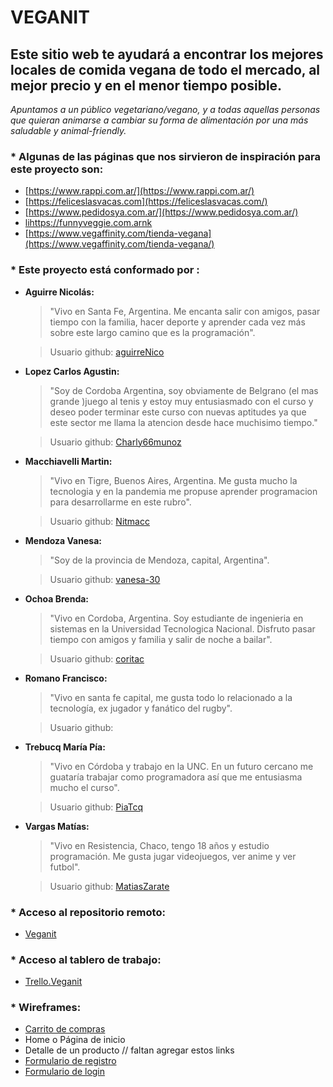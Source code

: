 
# VEGANIT

## **Este sitio web te ayudará a encontrar los mejores locales de comida vegana de todo el mercado, al mejor precio y en el menor tiempo posible.**

 *Apuntamos a un público vegetariano/vegano, y a todas aquellas personas que quieran animarse a cambiar su forma de alimentación por una más saludable y animal-friendly.*
 
### * Algunas de las páginas que nos sirvieron de inspiración para este proyecto son:

- [https://www.rappi.com.ar/](https://www.rappi.com.ar/)
- [https://feliceslasvacas.com](https://feliceslasvacas.com/)
- [https://www.pedidosya.com.ar/](https://www.pedidosya.com.ar/)
- [lihttps://funnyveggie.com.arnk](https://funnyveggie.com.ar/)
- [https://www.vegaffinity.com/tienda-vegana](https://www.vegaffinity.com/tienda-vegana/)

### * Este proyecto está conformado por :

 - **Aguirre Nicolás:**
	>"Vivo en Santa Fe, Argentina. Me encanta salir con amigos, pasar tiempo con la familia, hacer deporte y aprender cada vez más sobre este largo camino que es la programación".

	> Usuario github: [aguirreNico](https://github.com/aguirreNico)
 - **Lopez Carlos Agustin:**
	>"Soy de Cordoba Argentina, soy obviamente de Belgrano (el mas grande )juego al tenis y estoy muy entusiasmado con el curso y deseo poder terminar este curso con nuevas aptitudes ya que este sector me llama la atencion desde hace muchisimo tiempo."

	>Usuario github: [Charly66munoz](https://github.com/Charly66munoz)
 - **Macchiavelli Martin:**
	>"Vivo en Tigre, Buenos Aires, Argentina. Me gusta mucho la tecnologia y en la pandemia me propuse aprender programacion para desarrollarme en este rubro".

	> Usuario github: [Nitmacc](https://github.com/Nitmacc)
 - **Mendoza Vanesa:**
	>"Soy de la provincia de Mendoza, capital, Argentina".

	> Usuario github: [vanesa-30](https://github.com/vanesa-30)
 - **Ochoa Brenda:** 
	>"Vivo en Cordoba, Argentina. Soy estudiante de ingenieria en sistemas en la Universidad Tecnologica Nacional. Disfruto pasar tiempo con amigos y familia y salir de noche a bailar". 

	> Usuario github: [coritac](https://github.com/coritac)
 - **Romano Francisco:**
	>"Vivo en santa fe capital, me gusta todo lo relacionado a la tecnología, ex jugador y fanático del rugby".

	>Usuario github:
 - **Trebucq María Pía:**
	>"Vivo en Córdoba y trabajo en la UNC. En un futuro cercano me guataría trabajar como programadora así que me entusiasma mucho el curso".

	> Usuario github: [PiaTcq](https://github.com/PiaTcq)
 - **Vargas Matías:**
	>"Vivo en Resistencia, Chaco, tengo 18 años y estudio programación. Me gusta jugar videojuegos, ver anime y ver futbol".

	> Usuario github: [MatiasZarate](https://github.com/MatiasZarate)

### * Acceso al repositorio remoto:
- [Veganit](https://github.com/PiaTcq/veganit.git/)

### * Acceso al tablero de trabajo:
- [Trello.Veganit](https://trello.com/invite/b/rKm9l1Vj/ATTI9a28ddf3c7143abf42940262c3be8848E536452A/veganit/)

### * Wireframes:
- [Carrito de compras](https://i.ibb.co/XSGM93n/wireframe-carrito-De-Compras.png)
- Home o Página de inicio
- Detalle de un producto       // faltan agregar estos links
- [Formulario de registro](https://i.ibb.co/JkGj7XS/registro.png)
- [Formulario de login](https://i.ibb.co/17zgzs1/iniciar-sesion.png)
